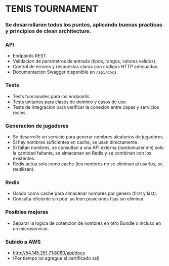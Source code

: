 # TENIS TOURNAMENT

### Se desarrollaron todos los puntos, aplicando buenas practicas y principios de clean architecture.

### API
- Endpoints REST.
- Validacion de parametros de entrada (tipos, rangos, valores validos).
- Control de errores y respuestas claras con codigos HTTP adecuados.
- Documentacion Swagger disponible en `/api/docs`.

### Tests
- Tests funcionales para los endpoints.
- Tests unitarios para clases de dominio y casos de uso.
- Tests de integracion para verificar la conexion entre capas y servicios reales.

### Generacion de jugadores
- Se desarrollo un servicio para generar nombres aleatorios de jugadores.
- Si hay nombres suficientes en cache, se usan directamente.
- Si faltan nombres, se consultan a una API externa (randomuser.me) solo la cantidad faltante, se almacenan en Redis y se combinan con los existentes.
- Redis actua solo como cache (los nombres no se eliminan al usarlos, se reutilizan).

### Redis
- Usado como cache para almacenar nombres por genero (first y last).
- Consulta eficiente sin pop: se leen posiciones fijas sin eliminar.

### Posibles mejoras
- Separar la logica de obtencion de nombres en otro Bundle o incluso en un microservicio.

### Subido a AWS
- http://54.145.251.71:8080/api/docs
- (Por tiempo no agregue el certificado ssl)
